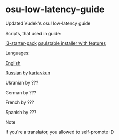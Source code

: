# osu-low-latency-guide
Updated Vudek's osu! low-latency guide

Scripts, that used in guide:

[i3-starter-pack](https://github.com/kartavkun/i3-dotfiles-minimal)
[osu!stable installer with features](https://github.com/kartavkun/arch-osu-wine)

Languages:

[English](Languages/English.md)

[Russian](Languages/Russian.md) by [kartavkun](https://kartavkun.github.io/site/)

Ukranian by ???

German by ???

French by ???

Spanish by ???

> [!NOTE]
> If you're a translator, you allowed to self-promote :D
